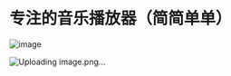 # 专注的音乐播放器（简简单单）
![image](https://github.com/SlinkX/utils/assets/144294415/c00278e4-fb3e-4439-88a7-353d97094e82)

![Uploading image.png…]()
